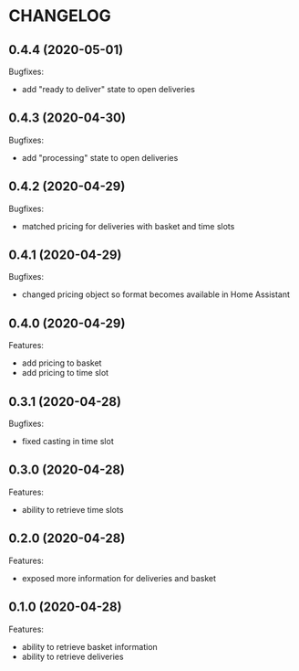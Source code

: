 # CHANGELOG

## 0.4.4 (2020-05-01)
Bugfixes:
  - add "ready to deliver" state to open deliveries

## 0.4.3 (2020-04-30)
Bugfixes:
  - add "processing" state to open deliveries
  
## 0.4.2 (2020-04-29)
Bugfixes:
  - matched pricing for deliveries with basket and time slots

## 0.4.1 (2020-04-29)
Bugfixes:
  - changed pricing object so format becomes available in Home Assistant

## 0.4.0 (2020-04-29)
Features:
  - add pricing to basket
  - add pricing to time slot
 
## 0.3.1 (2020-04-28)
Bugfixes:
  - fixed casting in time slot
 
## 0.3.0 (2020-04-28)
Features:
  - ability to retrieve time slots
  
## 0.2.0 (2020-04-28)
Features:
  - exposed more information for deliveries and basket

## 0.1.0 (2020-04-28)
Features:
  - ability to retrieve basket information
  - ability to retrieve deliveries